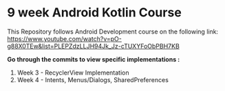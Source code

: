 # 9 week Android Kotlin Course  
This Repository follows Android Development course on the following link:  
https://www.youtube.com/watch?v=pO-g88X0TEw&list=PLEPZdzLLJH94Jk_Jz-cTUXYFoObPBH7KB
  
**Go through the commits to view specific implementations :**  
1. Week 3 - RecyclerView Implementation
2. Week 4 - Intents, Menus/Dialogs, SharedPreferences
